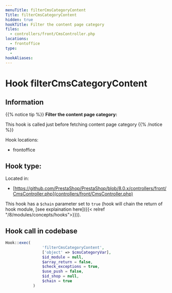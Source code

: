 ```yaml
---
menuTitle: filterCmsCategoryContent
Title: filterCmsCategoryContent
hidden: true
hookTitle: Filter the content page category
files:
  - controllers/front/CmsController.php
locations:
  - frontoffice
type:
  - 
hookAliases:
---
```


# Hook filterCmsCategoryContent

## Information

{{% notice tip %}}
**Filter the content page category:** 

This hook is called just before fetching content page category
{{% /notice %}}

Hook locations: 
  - frontoffice

Hook type: 
  - 

Located in: 
  - [https://github.com/PrestaShop/PrestaShop/blob/8.0.x/controllers/front/CmsController.php](controllers/front/CmsController.php)

This hook has a `$chain` parameter set to `true` (hook will chain the return of hook module, [see explaination here]({{< relref "/8/modules/concepts/hooks">}})).

## Hook call in codebase

```php
Hook::exec(
                'filterCmsCategoryContent',
                ['object' => $cmsCategoryVar],
                $id_module = null,
                $array_return = false,
                $check_exceptions = true,
                $use_push = false,
                $id_shop = null,
                $chain = true
            )
```